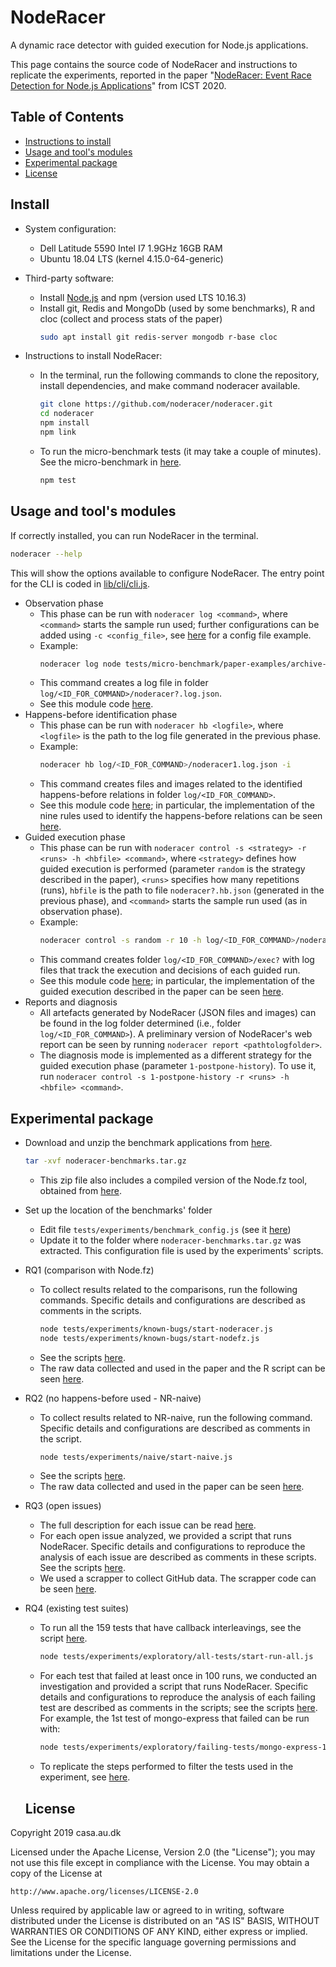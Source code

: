 # NodeRacer

A dynamic race detector with guided execution for Node.js applications. 

This page contains the source code of NodeRacer and instructions to replicate the experiments, reported in the paper "[NodeRacer: Event Race Detection for Node.js Applications](http://cs.au.dk/~amoeller/papers/noderacer/)" from ICST 2020.

## Table of Contents

- [Instructions to install](#install)
- [Usage and tool's modules](#usage-and-tools-modules)
- [Experimental package](#experimental-package)
- [License](#license)

## Install

- System configuration:
  - Dell Latitude 5590 Intel I7 1.9GHz 16GB RAM
  - Ubuntu 18.04 LTS (kernel 4.15.0-64-generic)

- Third-party software:
  - Install [Node.js](https://nodejs.org/en/download/) and npm (version used LTS 10.16.3)
  - Install git, Redis and MongoDb (used by some benchmarks), R and cloc (collect and process stats of the paper)
    ```bash
    sudo apt install git redis-server mongodb r-base cloc
    ```

- Instructions to install NodeRacer:
  - In the terminal, run the following commands to clone the repository, install dependencies, and make command noderacer available. 
    ```bash
    git clone https://github.com/noderacer/noderacer.git
    cd noderacer
    npm install
    npm link
    ```
  - To run the micro-benchmark tests (it may take a couple of minutes). See the micro-benchmark in [here](tests/micro-benchmark).
    ```bash
    npm test
    ```

## Usage and tool's modules

If correctly installed, you can run NodeRacer in the terminal.  
```bash
noderacer --help
```  
This will show the options available to configure NodeRacer. The entry point for the CLI is coded in [lib/cli/cli.js](lib/cli/cli.js).

- Observation phase
  - This phase can be run with `noderacer log <command>`, where `<command>` starts the sample run used; further configurations can be added using `-c <config_file>`, see [here](lib/logger/settings-example.json) for a config file example. 
  - Example:
    ```bash
    noderacer log node tests/micro-benchmark/paper-examples/archive-like-test.js  
    ```  
  - This command creates a log file in folder `log/<ID_FOR_COMMAND>/noderacer?.log.json`.
  - See this module code [here](lib/logger).
- Happens-before identification phase
  - This phase can be run with `noderacer hb <logfile>`, where `<logfile>` is the path to the log file generated in the previous phase. 
  - Example:
    ```bash
    noderacer hb log/<ID_FOR_COMMAND>/noderacer1.log.json -i
    ```  
  - This command creates files and images related to the identified happens-before relations in folder `log/<ID_FOR_COMMAND>`.
  - See this module code [here](lib/hb); in particular, the implementation of the nine rules used to identify the happens-before relations can be seen [here](lib/hb/rules).
- Guided execution phase
  - This phase can be run with `noderacer control -s <strategy> -r <runs> -h <hbfile> <command>`, where `<strategy>` defines how guided execution is performed (parameter `random` is the strategy described in the paper), `<runs>` specifies how many repetitions (runs), `hbfile` is the path to file `noderacer?.hb.json` (generated in the previous phase), and `<command>` starts the sample run used (as in observation phase). 
  - Example:
    ```bash
    noderacer control -s random -r 10 -h log/<ID_FOR_COMMAND>/noderacer1.hb.json node tests/micro-benchmark/paper-examples/archive-like-test.js
    ```
  - This command creates folder `log/<ID_FOR_COMMAND>/exec?` with log files that track the execution and decisions of each guided run. 
  - See this module code [here](lib/controller); in particular, the implementation of the guided execution described in the paper can be seen [here](lib/controller/strategies/random1.js).
- Reports and diagnosis
  - All artefacts generated by NodeRacer (JSON files and images) can be found in the log folder determined (i.e., folder `log/<ID_FOR_COMMAND>`). A preliminary version of NodeRacer's web report can be seen by running `noderacer report <pathtologfolder>`.  
  - The diagnosis mode is implemented as a different strategy for the guided execution phase (parameter `1-postpone-history`). To use it, run `noderacer control -s 1-postpone-history -r <runs> -h <hbfile> <command>`.  

## Experimental package

- Download and unzip the benchmark applications from [here](https://www.dropbox.com/s/j9l1v42o8auaryl/noderacer-benchmarks.tar.gz).
  ```bash
  tar -xvf noderacer-benchmarks.tar.gz
  ```
  - This zip file also includes a compiled version of the Node.fz tool, obtained from [here](https://github.com/VTLeeLab/NodeFz).
- Set up the location of the benchmarks' folder
  - Edit file `tests/experiments/benchmark_config.js` (see it [here](tests/experiments/benchmark_config.js))
  - Update it to the folder where `noderacer-benchmarks.tar.gz` was extracted. This configuration file is used by the experiments' scripts.
- RQ1 (comparison with Node.fz)
  - To collect results related to the comparisons, run the following commands. Specific details and configurations are described as comments in the scripts.
    ```bash
    node tests/experiments/known-bugs/start-noderacer.js 
    node tests/experiments/known-bugs/start-nodefz.js
    ```    
  - See the scripts [here](tests/experiments/known-bugs).
  - The raw data collected and used in the paper and the R script can be seen [here](tests/experiments/known-bugs/data).
- RQ2 (no happens-before used - NR-naive)
  - To collect results related to NR-naive, run the following command. Specific details and configurations are described as comments in the script.
    ```bash
    node tests/experiments/naive/start-naive.js   
    ```    
  - See the scripts [here](tests/experiments/naive).
  - The raw data collected and used in the paper can be seen [here](tests/experiments/naive/data).

- RQ3 (open issues)
  - The full description for each issue can be read [here](tests/experiments/open-issues).
  - For each open issue analyzed, we provided a script that runs NodeRacer. Specific details and configurations to reproduce the analysis of each issue are described as comments in these scripts. See the scripts [here](tests/experiments/open-issues).
  - We used a scrapper to collect GitHub data. The scrapper code can be seen [here](tests/experiments/github-scrapper).
- RQ4 (existing test suites)
  - To run all the 159 tests that have callback interleavings, see the script [here](tests/experiments/exploratory/all-tests). 
      ```bash
      node tests/experiments/exploratory/all-tests/start-run-all.js  
      ```
  - For each test that failed at least once in 100 runs, we conducted an investigation and provided a script that runs NodeRacer. Specific details and configurations to reproduce the analysis of each failing test are described as comments in the scripts; see the scripts [here](tests/experiments/exploratory/failing-tests). For example, the 1st test of mongo-express that failed can be run with:
    ```bash
    node tests/experiments/exploratory/failing-tests/mongo-express-1.js  
    ```      
  - To replicate the steps performed to filter the tests used in the experiment, see [here](tests/experiments/exploratory/filtering).

  ## License
Copyright 2019 casa.au.dk

Licensed under the Apache License, Version 2.0 (the "License");
you may not use this file except in compliance with the License.
You may obtain a copy of the License at

    http://www.apache.org/licenses/LICENSE-2.0

Unless required by applicable law or agreed to in writing, software
distributed under the License is distributed on an "AS IS" BASIS,
WITHOUT WARRANTIES OR CONDITIONS OF ANY KIND, either express or implied.
See the License for the specific language governing permissions and
limitations under the License.